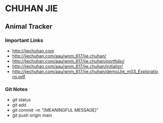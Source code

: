 # CHUHAN JIE

## Animal Tracker

### Important Links

- http://jiechuhan.com
- http://jiechuhan.com/aau/wnm_617/jie.chuhan/
- http://jiechuhan.com/aau/wnm_617/jie.chuhan/portfolio/
- http://jiechuhan.com/aau/wnm_617/jie.chuhan/initializr/
- http://jiechuhan.com/aau/wnm_617/jie.chuhan/demo/Jie_m03_Explorations.pdf

### Git Notes

- git status
- git add .
- git commit -m "[MEANINGFUL MESSAGE]"
- git push origin main